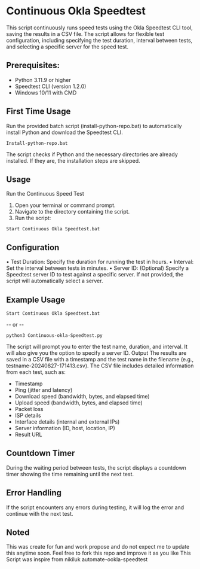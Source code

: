 # Continuous Okla Speedtest
This script continuously runs speed tests using the Okla Speedtest CLI tool, saving the results in a CSV file. The script allows for flexible test configuration, including specifying the test duration, interval between tests, and selecting a specific server for the speed test.

## Prerequisites:
-	Python 3.11.9 or higher
-	Speedtest CLI (version 1.2.0)
-	Windows 10/11 with CMD

## First Time Usage
Run the provided batch script (install-python-repo.bat) to automatically install Python and download the Speedtest CLI.
```
Install-python-repo.bat
```
The script checks if Python and the necessary directories are already installed. If they are, the installation steps are skipped.

## Usage
Run the Continuous Speed Test
1.	Open your terminal or command prompt.
2.	Navigate to the directory containing the script.
3.	Run the script:
```
Start Continuous Okla Speedtest.bat
```
## Configuration
•	Test Duration: Specify the duration for running the test in hours.
•	Interval: Set the interval between tests in minutes.
•	Server ID: (Optional) Specify a Speedtest server ID to test against a specific server. If not provided, the script will automatically select a server.

## Example Usage
```
Start Continuous Okla Speedtest.bat
```
-- or --

```
python3 Continuous-okla-Speedtest.py
```
The script will prompt you to enter the test name, duration, and interval. It will also give you the option to specify a server ID.
Output
The results are saved in a CSV file with a timestamp and the test name in the filename (e.g., testname-20240827-171413.csv).
The CSV file includes detailed information from each test, such as:
-	Timestamp
-	Ping (jitter and latency)
-	Download speed (bandwidth, bytes, and elapsed time)
-	Upload speed (bandwidth, bytes, and elapsed time)
-	Packet loss
-	ISP details
-	Interface details (internal and external IPs)
-	Server information (ID, host, location, IP)
-	Result URL
## Countdown Timer
During the waiting period between tests, the script displays a countdown timer showing the time remaining until the next test.

## Error Handling
If the script encounters any errors during testing, it will log the error and continue with the next test.

## Noted
This was create for fun and work propose and do not expect me to update this anytime soon. Feel free to fork this repo and improve it as you like
This Script was inspire from nikiluk automate-ookla-speedtest


